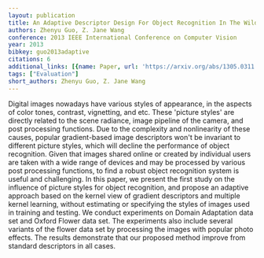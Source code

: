 ```yaml
---
layout: publication
title: An Adaptive Descriptor Design For Object Recognition In The Wild
authors: Zhenyu Guo, Z. Jane Wang
conference: 2013 IEEE International Conference on Computer Vision
year: 2013
bibkey: guo2013adaptive
citations: 6
additional_links: [{name: Paper, url: 'https://arxiv.org/abs/1305.0311'}]
tags: ["Evaluation"]
short_authors: Zhenyu Guo, Z. Jane Wang
---
```

Digital images nowadays have various styles of appearance, in the aspects of
color tones, contrast, vignetting, and etc. These 'picture styles' are directly
related to the scene radiance, image pipeline of the camera, and post
processing functions. Due to the complexity and nonlinearity of these causes,
popular gradient-based image descriptors won't be invariant to different
picture styles, which will decline the performance of object recognition. Given
that images shared online or created by individual users are taken with a wide
range of devices and may be processed by various post processing functions, to
find a robust object recognition system is useful and challenging. In this
paper, we present the first study on the influence of picture styles for object
recognition, and propose an adaptive approach based on the kernel view of
gradient descriptors and multiple kernel learning, without estimating or
specifying the styles of images used in training and testing. We conduct
experiments on Domain Adaptation data set and Oxford Flower data set. The
experiments also include several variants of the flower data set by processing
the images with popular photo effects. The results demonstrate that our
proposed method improve from standard descriptors in all cases.
